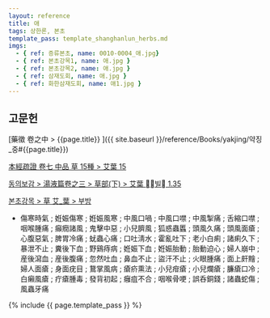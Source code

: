 ```yaml
---
layout: reference
title: 애
tags: 상한론, 본초
template_pass: template_shanghanlun_herbs.md
imgs:
  - { ref: 증류본초, name: 0010-0004_애.jpg}
  - { ref: 본초강목1, name: 애.jpg }
  - { ref: 본초강목2, name: 애.jpg }
  - { ref: 삼재도회, name: 애.jpg }
  - { ref: 화한삼재도회, name: 애1.jpg }
---
```



## 고문헌

[藥徵 卷之中 > {{page.title}} ]({{ site.baseurl }}/reference/Books/yakjing/약징_중#{{page.title}})

[本經疏證 卷七 中品 草 15種 > 艾葉 15](https://mediclassics.kr/books/154/volume/7/#content_99)

[동의보감 > 湯液篇卷之三 > 草部(下) >  艾葉 빌 1.35](https://mediclassics.kr/books/8/volume/22/#content_202)

[본초강목 > 草	艾_葉 > 부방]()

* 傷寒時氣 ; 姙娠傷寒 ; 姙娠風寒 ; 中風口喎 ; 中風口噤 ; 中風掣痛 ; 舌縮口噤 ; 咽喉腫痛 ; 癲癇諸風 ; 鬼擊中惡 ; 小兒臍風 ; 狐惑蟲䘌 ; 頭風久痛 ; 頭風面瘡 ; 心腹惡氣 ; 脾胃冷痛 ; 蚘蟲心痛 ; 口吐淸水 ; 霍亂吐下 ; 老小白痢 ; 諸痢久下 ; 暴泄不止 ; 糞後下血 ; 野鷄痔病 ; 姙娠下血 ; 姙娠胎動 ; 胎動迫心 ; 婦人崩中 ; 産後瀉血 ; 産後腹痛 ; 忽然吐血 ; 鼻血不止 ; 盜汗不止 ; 火眼腫痛 ; 面上皯䵳 ; 婦人面瘡 ; 身面疣目 ; 鵞掌風病 ; 瘡疥熏法 ; 小兒疳瘡 ; 小兒爛瘡 ; 臁瘡口冷 ; 白癩風瘡 ; 疔瘡腫毒 ; 發背初起 ; 癰疽不合 ; 咽喉骨哽 ; 誤呑銅錢 ; 諸蟲蛇傷 ; 風蟲牙痛

{% include {{ page.template_pass }} %}
